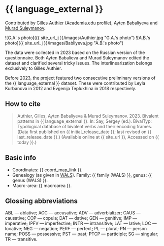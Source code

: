 # {{ language_external }}

Contributed by [Gilles Authier](https://www.ephe.psl.eu/gilles-authier) ([Academia.edu profile](https://ephe.academia.edu/GillesAuthier)), Ayten Babaliyeva and [Murad Suleymanov](https://proclac.cnrs.fr/author/msuleymanov/).

![G.A.'s photo]({{ site_url_j }}/images/Authier.jpg "G.A.'s photo")
![A.B.'s photo]({{ site_url_j }}/images/Babliyeva.jpg "A.B.'s photo")

The data were collected in 2023 based on the Russian version of the questionnaire. Both Ayten Babalieva and Murad Suleymanov edited the dataset and clarified several tricky issues. The interlinearization belongs exclusively to Gilles Authier.

Before 2023, the project featured two consecutive preliminary versions of the {{ language_external }} dataset. These were contributed by Leyla Kurbanova in 2012 and Evgenija Teplukhina in 2018 respectively.

## How to cite

> Authier, Gilles, Ayten Babaliyeva & Murad Suleymanov. 2023. Bivalent patterns in {{ language_external }}. In: Say, Sergey (ed.). BivalTyp: Typological database of bivalent verbs and their encoding frames. (Data first published on {{ initial_release_date }}; last revised on {{ last_release_date }}.) (Available online at {{ site_url }}, Accessed on {{ today }}.)

## Basic info

- Coordinates: {{ coord_map_link }}.
- Genealogy (as given in [WALS](https://wals.info/)). Family: {{ family (WALS) }}, genus: {{ genus (WALS) }}.
- Macro-area: {{ macroarea }}.

## Glossing abbreviations

ABL — ablative; ACC — accusative; ADV — adverbializer; CAUS — causative; COP — copula; DAT — dative; GEN — genitive; IMP — imperative; IPFV — imperfective; INTR — intransitive; LAT — lative; LOC — locative; NEG — negation; PERF — perfect; PL — plural; PN — person name; POSS — possessive; PST — past; PTCP — participle; SG — singular; TR — transitive.
